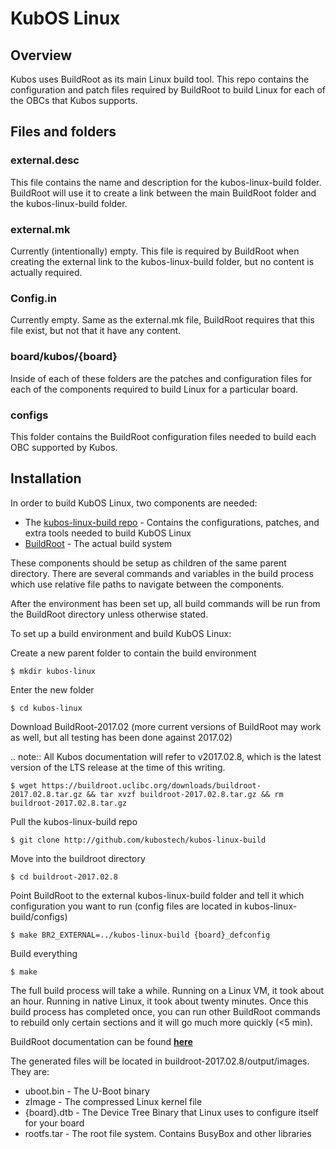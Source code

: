 # KubOS Linux

## Overview

Kubos uses BuildRoot as its main Linux build tool.  This repo contains the configuration and patch files required by BuildRoot to build
Linux for each of the OBCs that Kubos supports.

## Files and folders

### external.desc

This file contains the name and description for the kubos-linux-build folder.  BuildRoot will use it to create a link between the 
main BuildRoot folder and the kubos-linux-build folder.

### external.mk

Currently (intentionally) empty.  This file is required by BuildRoot when creating the external link to the kubos-linux-build folder,
but no content is actually required.

### Config.in

Currently empty.  Same as the external.mk file, BuildRoot requires that this file exist, but not that it have any content.

### board/kubos/{board}

Inside of each of these folders are the patches and configuration files for each of the components required to build Linux for
a particular board.

### configs

This folder contains the BuildRoot configuration files needed to build each OBC supported by Kubos.

## Installation

In order to build KubOS Linux, two components are needed:

- The [kubos-linux-build repo](https://github.com/kubostech/kubos-linux-build) - Contains the configurations, patches, and extra tools needed to build KubOS Linux
- [BuildRoot](https://buildroot.org/) - The actual build system

These components should be setup as children of the same parent directory. 
There are several commands and variables in the build process which use relative file paths to navigate between the components.

After the environment has been set up, all build commands will be run from the BuildRoot directory unless otherwise stated.

To set up a build environment and build KubOS Linux:

Create a new parent folder to contain the build environment

    $ mkdir kubos-linux

Enter the new folder

    $ cd kubos-linux
  
Download BuildRoot-2017.02 (more current versions of BuildRoot may work as well,
but all testing has been done against 2017.02)

.. note:: All Kubos documentation will refer to v2017.02.8, which is the latest version of the LTS release at the time of this writing.

    $ wget https://buildroot.uclibc.org/downloads/buildroot-2017.02.8.tar.gz && tar xvzf buildroot-2017.02.8.tar.gz && rm buildroot-2017.02.8.tar.gz
  
Pull the kubos-linux-build repo

    $ git clone http://github.com/kubostech/kubos-linux-build
  
Move into the buildroot directory

    $ cd buildroot-2017.02.8
  
Point BuildRoot to the external kubos-linux-build folder and tell it which configuration you want to run (config files are located in
kubos-linux-build/configs)

    $ make BR2_EXTERNAL=../kubos-linux-build {board}_defconfig
  
Build everything

    $ make
  
The full build process will take a while.  Running on a Linux VM, it took about an hour.  Running in native Linux, it took about
twenty minutes.  Once this build process has completed once, you can run other BuildRoot commands to rebuild only certain sections
and it will go much more quickly (<5 min).

BuildRoot documentation can be found [**here**](https://buildroot.org/docs.html)

The generated files will be located in buildroot-2017.02.8/output/images.  They are:

- uboot.bin   - The U-Boot binary
- zImage      - The compressed Linux kernel file
- {board}.dtb - The Device Tree Binary that Linux uses to configure itself for your board
- rootfs.tar  - The root file system.  Contains BusyBox and other libraries
  

